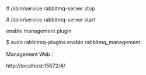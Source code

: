 \# /sbin/service rabbitmq-server stop

\# /sbin/service rabbitmq-server start



enable management plugin



$ sudo rabbitmq-plugins enable rabbitmq\_management



Management Web：

http://localhost:15672/\#/


